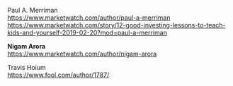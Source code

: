 
Paul A. Merriman    
https://www.marketwatch.com/author/paul-a-merriman      
https://www.marketwatch.com/story/12-good-investing-lessons-to-teach-kids-and-yourself-2019-02-20?mod=paul-a-merriman     



**Nigam Arora**    
https://www.marketwatch.com/author/nigam-arora    


Travis Hoium      
https://www.fool.com/author/1787/       
